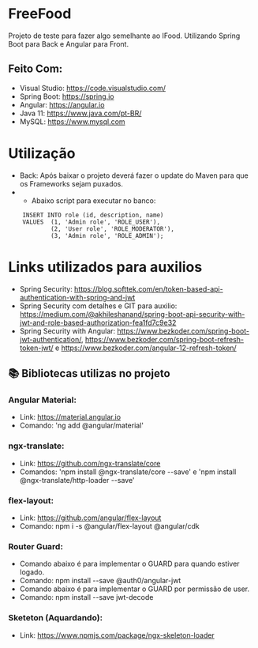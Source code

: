 # FreeFood

Projeto de teste para fazer algo semelhante ao IFood. Utilizando Spring Boot para Back e Angular para Front.

## Feito Com:
- Visual Studio: https://code.visualstudio.com/
- Spring Boot: https://spring.io
- Angular: https://angular.io
- Java 11: https://www.java.com/pt-BR/
- MySQL: https://www.mysql.com

# Utilização
- Back: Após baixar o projeto deverá fazer o update do Maven para que os Frameworks sejam puxados.
- - Abaixo script para executar no banco: 
```MySQL 
	INSERT INTO role (id, description, name) 
	VALUES 	(1, 'Admin role', 'ROLE_USER'),
			(2, 'User role', 'ROLE_MODERATOR'),
			(3, 'Admin role', 'ROLE_ADMIN');
```

# Links utilizados para auxilios
- Spring Security: https://blog.softtek.com/en/token-based-api-authentication-with-spring-and-jwt
- Spring Security com detalhes e GIT para auxilio: https://medium.com/@akhileshanand/spring-boot-api-security-with-jwt-and-role-based-authorization-fea1fd7c9e32
- Spring Security with Angular: https://www.bezkoder.com/spring-boot-jwt-authentication/, https://www.bezkoder.com/spring-boot-refresh-token-jwt/ e https://www.bezkoder.com/angular-12-refresh-token/

## 📚 Bibliotecas utilizas no projeto
### Angular Material:
- Link: https://material.angular.io
- Comando: 'ng add @angular/material'
### ngx-translate:
- Link: https://github.com/ngx-translate/core
- Comandos: 'npm install @ngx-translate/core --save' e 'npm install @ngx-translate/http-loader --save'
### flex-layout:
- Link: https://github.com/angular/flex-layout
- Comando: npm i -s @angular/flex-layout @angular/cdk
### Router Guard:
- Comando abaixo é para implementar o GUARD para quando estiver logado.
- Comando: npm install --save @auth0/angular-jwt
- Comando abaixo é para implementar o GUARD por permissão de user.
- Comando: npm install --save jwt-decode
### Sketeton (Aquardando):
- Link: https://www.npmjs.com/package/ngx-skeleton-loader
